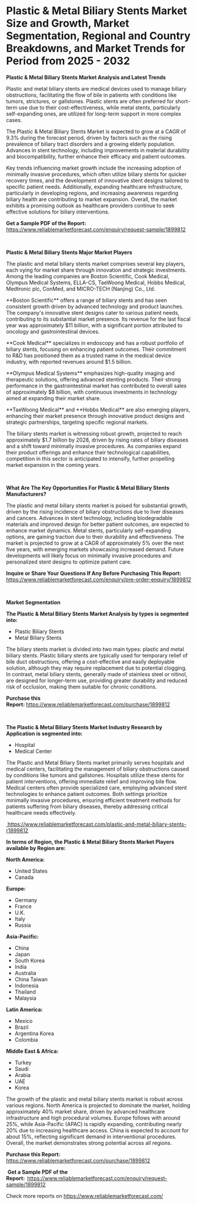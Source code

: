 <p><h1>Plastic & Metal Biliary Stents Market Size and Growth, Market Segmentation, Regional and Country Breakdowns, and Market Trends for Period from 2025 -  2032</h1></p><p><strong>Plastic & Metal Biliary Stents Market Analysis and Latest Trends</strong></p>
<p><p>Plastic and metal biliary stents are medical devices used to manage biliary obstructions, facilitating the flow of bile in patients with conditions like tumors, strictures, or gallstones. Plastic stents are often preferred for short-term use due to their cost-effectiveness, while metal stents, particularly self-expanding ones, are utilized for long-term support in more complex cases. </p><p>The Plastic & Metal Biliary Stents Market is expected to grow at a CAGR of 9.3% during the forecast period, driven by factors such as the rising prevalence of biliary tract disorders and a growing elderly population. Advances in stent technology, including improvements in material durability and biocompatibility, further enhance their efficacy and patient outcomes. </p><p>Key trends influencing market growth include the increasing adoption of minimally invasive procedures, which often utilize biliary stents for quicker recovery times, and the development of innovative stent designs tailored to specific patient needs. Additionally, expanding healthcare infrastructure, particularly in developing regions, and increasing awareness regarding biliary health are contributing to market expansion. Overall, the market exhibits a promising outlook as healthcare providers continue to seek effective solutions for biliary interventions.</p></p>
<p><strong>Get a Sample PDF of the Report:&nbsp;</strong> <a href="https://www.reliablemarketforecast.com/enquiry/request-sample/1899812?utm_campaign=2333&utm_medium=2&utm_source=Github&utm_content=ia&utm_term=05032025&utm_id=plastic-metal-biliary-stents">https://www.reliablemarketforecast.com/enquiry/request-sample/1899812</a></p>
<p>&nbsp;</p>
<p><strong>Plastic & Metal Biliary Stents Major Market Players</strong></p>
<p><p>The plastic and metal biliary stents market comprises several key players, each vying for market share through innovation and strategic investments. Among the leading companies are Boston Scientific, Cook Medical, Olympus Medical Systems, ELLA-CS, TaeWoong Medical, Hobbs Medical, Medtronic plc, ConMed, and MICRO-TECH (Nanjing) Co., Ltd.</p><p>**Boston Scientific** offers a range of biliary stents and has seen consistent growth driven by advanced technology and product launches. The company's innovative stent designs cater to various patient needs, contributing to its substantial market presence. Its revenue for the last fiscal year was approximately $11 billion, with a significant portion attributed to oncology and gastrointestinal devices.</p><p>**Cook Medical** specializes in endoscopy and has a robust portfolio of biliary stents, focusing on enhancing patient outcomes. Their commitment to R&D has positioned them as a trusted name in the medical device industry, with reported revenues around $1.5 billion.</p><p>**Olympus Medical Systems** emphasizes high-quality imaging and therapeutic solutions, offering advanced stenting products. Their strong performance in the gastrointestinal market has contributed to overall sales of approximately $8 billion, with continuous investments in technology aimed at expanding their market share.</p><p>**TaeWoong Medical** and **Hobbs Medical** are also emerging players, enhancing their market presence through innovative product designs and strategic partnerships, targeting specific regional markets.</p><p>The biliary stents market is witnessing robust growth, projected to reach approximately $1.7 billion by 2028, driven by rising rates of biliary diseases and a shift toward minimally invasive procedures. As companies expand their product offerings and enhance their technological capabilities, competition in this sector is anticipated to intensify, further propelling market expansion in the coming years.</p></p>
<p>&nbsp;</p>
<p><strong>What Are The Key Opportunities For Plastic & Metal Biliary Stents Manufacturers?</strong></p>
<p><p>The plastic and metal biliary stents market is poised for substantial growth, driven by the rising incidence of biliary obstructions due to liver diseases and cancers. Advances in stent technology, including biodegradable materials and improved design for better patient outcomes, are expected to enhance market dynamics. Metal stents, particularly self-expanding options, are gaining traction due to their durability and effectiveness. The market is projected to grow at a CAGR of approximately 5% over the next five years, with emerging markets showcasing increased demand. Future developments will likely focus on minimally invasive procedures and personalized stent designs to optimize patient care.</p></p>
<p><strong>Inquire or Share Your Questions If Any Before Purchasing This Report:</strong> <a href="https://www.reliablemarketforecast.com/enquiry/pre-order-enquiry/1899812?utm_campaign=2333&utm_medium=2&utm_source=Github&utm_content=ia&utm_term=05032025&utm_id=plastic-metal-biliary-stents">https://www.reliablemarketforecast.com/enquiry/pre-order-enquiry/1899812</a></p>
<p>&nbsp;</p>
<p><strong>Market Segmentation</strong></p>
<p><strong>The Plastic & Metal Biliary Stents Market Analysis by types is segmented into:</strong></p>
<p><ul><li>Plastic Biliary Stents</li><li>Metal Biliary Stents</li></ul></p>
<p><p>The biliary stents market is divided into two main types: plastic and metal biliary stents. Plastic biliary stents are typically used for temporary relief of bile duct obstructions, offering a cost-effective and easily deployable solution, although they may require replacement due to potential clogging. In contrast, metal biliary stents, generally made of stainless steel or nitinol, are designed for longer-term use, providing greater durability and reduced risk of occlusion, making them suitable for chronic conditions.</p></p>
<p><strong>Purchase this Report:&nbsp;</strong><a href="https://www.reliablemarketforecast.com/purchase/1899812?utm_campaign=2333&utm_medium=2&utm_source=Github&utm_content=ia&utm_term=05032025&utm_id=plastic-metal-biliary-stents">https://www.reliablemarketforecast.com/purchase/1899812</a></p>
<p>&nbsp;</p>
<p><strong>The Plastic & Metal Biliary Stents Market Industry Research by Application is segmented into:</strong></p>
<p><ul><li>Hospital</li><li>Medical Center</li></ul></p>
<p><p>The Plastic and Metal Biliary Stents market primarily serves hospitals and medical centers, facilitating the management of biliary obstructions caused by conditions like tumors and gallstones. Hospitals utilize these stents for patient interventions, offering immediate relief and improving bile flow. Medical centers often provide specialized care, employing advanced stent technologies to enhance patient outcomes. Both settings prioritize minimally invasive procedures, ensuring efficient treatment methods for patients suffering from biliary diseases, thereby addressing critical healthcare needs effectively.</p></p>
<p><a href="https://www.reliablemarketforecast.com/plastic-and-metal-biliary-stents-r1899812?utm_campaign=2333&utm_medium=2&utm_source=Github&utm_content=ia&utm_term=05032025&utm_id=plastic-metal-biliary-stents">&nbsp;https://www.reliablemarketforecast.com/plastic-and-metal-biliary-stents-r1899812</a></p>
<p><strong>In terms of Region, the Plastic & Metal Biliary Stents Market Players available by Region are:</strong></p>
<p>
    <p> <strong> North America: </strong>
        <ul>
            <li>United States</li>
            <li>Canada</li>
        </ul>
        </p> 
    <p> <strong> Europe: </strong>
        <ul>
            <li>Germany</li>
            <li>France</li>
            <li>U.K.</li>
            <li>Italy</li>
            <li>Russia</li>
        </ul>
        </p> 
    <p> <strong> Asia-Pacific: </strong>
        <ul>
            <li>China</li>
            <li>Japan</li>
            <li>South Korea</li>
            <li>India</li>
            <li>Australia</li>
            <li>China Taiwan</li>
            <li>Indonesia</li>
            <li>Thailand</li>
            <li>Malaysia</li>
        </ul>
        </p> 
    <p> <strong> Latin America: </strong>
        <ul>
            <li>Mexico</li>
            <li>Brazil</li>
            <li>Argentina Korea</li>
            <li>Colombia</li>
        </ul>
        </p> 
    <p> <strong> Middle East & Africa: </strong>
        <ul>
            <li>Turkey</li>
            <li>Saudi</li>
            <li>Arabia</li>
            <li>UAE</li>
            <li>Korea</li>
        </ul>
    </p>
    </p>
<p><p>The growth of the plastic and metal biliary stents market is robust across various regions. North America is projected to dominate the market, holding approximately 40% market share, driven by advanced healthcare infrastructure and high procedural volumes. Europe follows with around 25%, while Asia-Pacific (APAC) is rapidly expanding, contributing nearly 20% due to increasing healthcare access. China is expected to account for about 15%, reflecting significant demand in interventional procedures. Overall, the market demonstrates strong potential across all regions.</p></p>
<p><strong>Purchase this Report: </strong><a href="https://www.reliablemarketforecast.com/purchase/1899812?utm_campaign=2333&utm_medium=2&utm_source=Github&utm_content=ia&utm_term=05032025&utm_id=plastic-metal-biliary-stents">https://www.reliablemarketforecast.com/purchase/1899812</a></p>
<p>&nbsp;<strong>Get a Sample PDF of the Report:&nbsp;&nbsp;</strong><a href="https://www.reliablemarketforecast.com/enquiry/request-sample/1899812?utm_campaign=2333&utm_medium=2&utm_source=Github&utm_content=ia&utm_term=05032025&utm_id=plastic-metal-biliary-stents">https://www.reliablemarketforecast.com/enquiry/request-sample/1899812</a></p>
<p><strong></strong></p>
<p>Check more reports on <a href="https://www.reliablemarketforecast.com/?utm_campaign=2333&utm_medium=2&utm_source=Github&utm_content=ia&utm_term=05032025&utm_id=plastic-metal-biliary-stents">https://www.reliablemarketforecast.com/</a></p>
